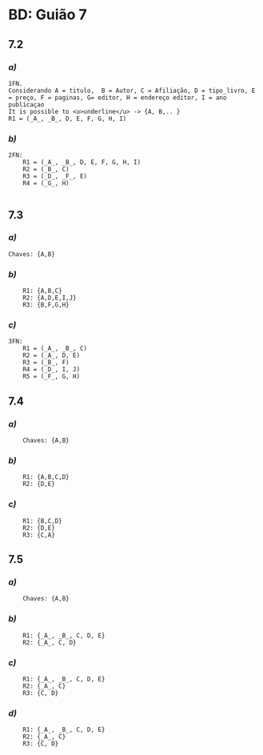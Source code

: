 # BD: Guião 7


## ​7.2 
 
### *a)*

```
1FN.
Considerando A = titulo,  B = Autor, C = Afiliação, D = tipo_livro, E = preço, F = paginas, G= editor, H = endereço editor, I = ano publicaçao
It is possible to <u>underline</u> -> {A, B,.. }
R1 = (_A_, _B_, D, E, F, G, H, I)
```

### *b)* 

```
2FN:
    R1 = (_A_, _B_, D, E, F, G, H, I)
    R2 = (_B_, C)
    R3 = (_D_, _F_, E)
    R4 = (_G_, H)


```




## ​7.3
 
### *a)*

```
Chaves: {A,B}

```


### *b)* 

```
    R1: {A,B,C}
	R2: {A,D,E,I,J}
	R3: {B,F,G,H}
```


### *c)* 

```
3FN:
    R1 = (_A_, _B_, C)
    R2 = (_A_, D, E)
    R3 = (_B_, F)
    R4 = (_D_, I, J)
    R5 = (_F_, G, H)
```


## ​7.4
 
### *a)*

```
    Chaves: {A,B}
```


### *b)* 

```
    R1: {A,B,C,D}
	R2: {D,E}
```


### *c)* 

```
    R1: {B,C,D}
	R2: {D,E}
	R3: {C,A}
```



## ​7.5
 
### *a)*

```
    Chaves: {A,B}
```

### *b)* 

```
    R1: {_A_, _B_, C, D, E}
    R2: {_A_, C, D}
```


### *c)* 

```
    R1: {_A_, _B_, C, D, E}
    R2: {_A_, C}
    R3: {C, D}
```

### *d)* 

```
    R1: {_A_, _B_, C, D, E}
    R2: {_A_, C}
    R3: {C, D}
```
